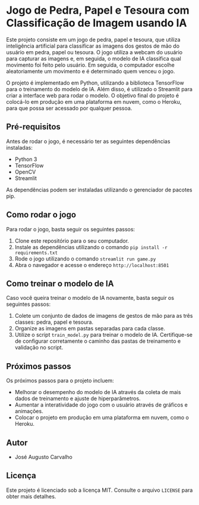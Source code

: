 # Jogo de Pedra, Papel e Tesoura com Classificação de Imagem usando IA

Este projeto consiste em um jogo de pedra, papel e tesoura, que utiliza inteligência artificial para classificar as imagens dos gestos de mão do usuário em pedra, papel ou tesoura. O jogo utiliza a webcam do usuário para capturar as imagens e, em seguida, o modelo de IA classifica qual movimento foi feito pelo usuário. Em seguida, o computador escolhe aleatoriamente um movimento e é determinado quem venceu o jogo. 

O projeto é implementado em Python, utilizando a biblioteca TensorFlow para o treinamento do modelo de IA. Além disso, é utilizado o Streamlit para criar a interface web para rodar o modelo. O objetivo final do projeto é colocá-lo em produção em uma plataforma em nuvem, como o Heroku, para que possa ser acessado por qualquer pessoa.

## Pré-requisitos

Antes de rodar o jogo, é necessário ter as seguintes dependências instaladas:

- Python 3
- TensorFlow
- OpenCV
- Streamlit

As dependências podem ser instaladas utilizando o gerenciador de pacotes pip.

## Como rodar o jogo

Para rodar o jogo, basta seguir os seguintes passos:

1. Clone este repositório para o seu computador.
2. Instale as dependências utilizando o comando `pip install -r requirements.txt`
3. Rode o jogo utilizando o comando `streamlit run game.py`
4. Abra o navegador e acesse o endereço `http://localhost:8501`

## Como treinar o modelo de IA

Caso você queira treinar o modelo de IA novamente, basta seguir os seguintes passos:

1. Colete um conjunto de dados de imagens de gestos de mão para as três classes: pedra, papel e tesoura.
2. Organize as imagens em pastas separadas para cada classe.
3. Utilize o script `train_model.py` para treinar o modelo de IA. Certifique-se de configurar corretamente o caminho das pastas de treinamento e validação no script.

## Próximos passos

Os próximos passos para o projeto incluem:

- Melhorar o desempenho do modelo de IA através da coleta de mais dados de treinamento e ajuste de hiperparâmetros.
- Aumentar a interatividade do jogo com o usuário através de gráficos e animações.
- Colocar o projeto em produção em uma plataforma em nuvem, como o Heroku.

## Autor

- José Augusto Carvalho

## Licença

Este projeto é licenciado sob a licença MIT. Consulte o arquivo `LICENSE` para obter mais detalhes.
